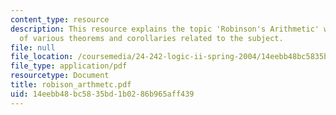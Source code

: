 ```yaml
---
content_type: resource
description: This resource explains the topic 'Robinson's Arithmetic' with the proofs
  of various theorems and corollaries related to the subject.
file: null
file_location: /coursemedia/24-242-logic-ii-spring-2004/14eebb48bc5835bd1b0286b965aff439_robison_arthmetc.pdf
file_type: application/pdf
resourcetype: Document
title: robison_arthmetc.pdf
uid: 14eebb48-bc58-35bd-1b02-86b965aff439
---
```

